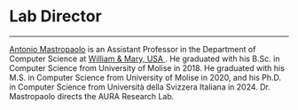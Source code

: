
<h1><b>Lab Director</b></h1>

------------------

<a href="https://antoniomastropaolo.com">Antonio Mastropaolo</a> is an Assistant Professor in the Department of Computer Science at <a href="https://www.wm.edu/as/computerscience/">William & Mary, USA </a>. He graduated with his B.Sc. in Computer Science from University of Molise in 2018. He graduated with his M.S. in Computer Science from University of Molise in 2020, and his Ph.D. in Computer Science from Università della Svizzera Italiana in 2024. Dr. Mastropaolo directs the AURA Research Lab.

<div>
    <a href="https://antoniomastropaolo.com"><i class="fa-solid fa-globe fa-2x"></i></a>
    <a href="https://www.linkedin.com/in/antonio-mastropaolo-b3a1a2169/"><i class="fa-brands fa-linkedin fa-2x"></i></a>
    <a href="https://x.com/AntonioMastro2"><i class="fa-brands fa-x-twitter fa-2x"></i></a>
</div>




